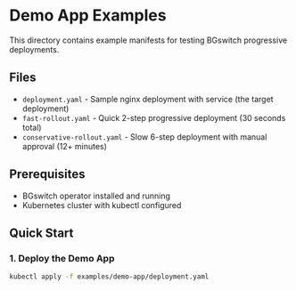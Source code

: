 # Demo App Examples

This directory contains example manifests for testing BGswitch progressive deployments.

## Files

- `deployment.yaml` - Sample nginx deployment with service (the target deployment)
- `fast-rollout.yaml` - Quick 2-step progressive deployment (30 seconds total)
- `conservative-rollout.yaml` - Slow 6-step deployment with manual approval (12+ minutes)

## Prerequisites

- BGswitch operator installed and running
- Kubernetes cluster with kubectl configured

## Quick Start

### 1. Deploy the Demo App
```bash
kubectl apply -f examples/demo-app/deployment.yaml